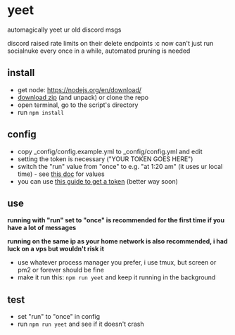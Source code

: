 # yeet

automagically yeet ur old discord msgs

discord raised rate limits on their delete endpoints :c now can't just run socialnuke every once in a while, automated pruning is needed

## install

- get node: https://nodejs.org/en/download/
- [download zip](https://github.com/protospherical/yeet/archive/master.zip) (and unpack) or clone the repo
- open terminal, go to the script's directory
- run `npm install`

## config

- copy \_config/config.example.yml to \_config/config.yml and edit
- setting the token is necessary ("YOUR TOKEN GOES HERE")
- switch the "run" value from "once" to e.g. "at 1:20 am" (it uses ur local time) - see [this doc](https://breejs.github.io/later/parsers.html#text) for values
- you can use [this guide to get a token](https://github.com/Tyrrrz/DiscordChatExporter/wiki/Obtaining-Token-and-Channel-IDs) (better way soon)

## use

**running with "run" set to "once" is recommended for the first time if you have a lot of messages**

**running on the same ip as your home network is also recommended, i had luck on a vps but wouldn't risk it**

- use whatever process manager you prefer, i use tmux, but screen or pm2 or forever should be fine
- make it run this: `npm run yeet` and keep it running in the background

## test

- set "run" to "once" in config
- run `npm run yeet` and see if it doesn't crash
